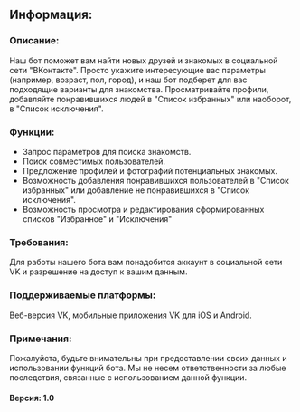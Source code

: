 ## Информация:

### Описание: 
Наш бот поможет вам найти новых друзей и знакомых в социальной сети "ВКонтакте". Просто укажите интересующие вас параметры (например, возраст, пол, город), и наш бот подберет для вас подходящие варианты для знакомства. Просматривайте профили, добавляйте понравившихся людей в "Список избранных" или наоборот, в "Список исключения".

### Функции:

- Запрос параметров для поиска знакомств.
- Поиск совместимых пользователей.
- Предложение профилей и фотографий потенциальных знакомых.
- Возможность добавления понравившихся пользователей в "Список избранных" или добавление не понравившихся в "Список исключения".
- Возможность просмотра и редактирования сформированных списков "Избранное" и "Исключения"

### Требования: 
Для работы нашего бота вам понадобится аккаунт в социальной сети VK и разрешение на доступ к вашим данным.

### Поддерживаемые платформы: 
Веб-версия VK, мобильные приложения VK для iOS и Android.

### Примечания: 
Пожалуйста, будьте внимательны при предоставлении своих данных и использовании функций бота. Мы не несем ответственности за любые последствия, связанные с использованием данной функции.
#### Версия: 1.0
